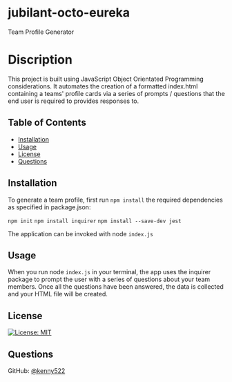 # jubilant-octo-eureka

Team Profile Generator

# Discription
This project is built using JavaScript Object Orientated Programming considerations.
It automates the creation of a formatted index.html containing a teams' profile cards via a series of prompts / questions that the end user is required to provides responses to.

## Table of Contents       
   * [Installation](#installation)
   * [Usage](#usage)
   * [License](#license)
   * [Questions](#questions)
  
  ## Installation
  To generate a team profile, first run ```npm install``` the required dependencies as specified in package.json:
  
`npm init`
`npm install inquirer`
`npm install --save-dev jest`

The application can be invoked with node `index.js`

## Usage 
When you run node `index.js` in your terminal, the app uses the inquirer package to prompt the user with a series of questions about your team members.
Once all the questions have been answered, the data is collected and your HTML file will be created.

## License
[![License: MIT](https://img.shields.io/badge/License-MIT-green.svg)](https://opensource.org/licenses/MIT)

## Questions
GitHub: [@kenny522](https://github.com/kenny522)
